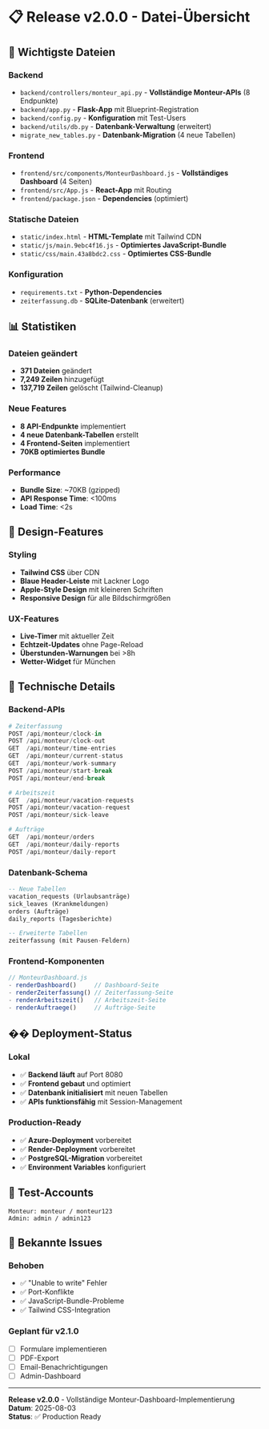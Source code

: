 # 📋 Release v2.0.0 - Datei-Übersicht

## 🎯 Wichtigste Dateien

### Backend
- `backend/controllers/monteur_api.py` - **Vollständige Monteur-APIs** (8 Endpunkte)
- `backend/app.py` - **Flask-App** mit Blueprint-Registration
- `backend/config.py` - **Konfiguration** mit Test-Users
- `backend/utils/db.py` - **Datenbank-Verwaltung** (erweitert)
- `migrate_new_tables.py` - **Datenbank-Migration** (4 neue Tabellen)

### Frontend
- `frontend/src/components/MonteurDashboard.js` - **Vollständiges Dashboard** (4 Seiten)
- `frontend/src/App.js` - **React-App** mit Routing
- `frontend/package.json` - **Dependencies** (optimiert)

### Statische Dateien
- `static/index.html` - **HTML-Template** mit Tailwind CDN
- `static/js/main.9ebc4f16.js` - **Optimiertes JavaScript-Bundle**
- `static/css/main.43a8bdc2.css` - **Optimiertes CSS-Bundle**

### Konfiguration
- `requirements.txt` - **Python-Dependencies**
- `zeiterfassung.db` - **SQLite-Datenbank** (erweitert)

## 📊 Statistiken

### Dateien geändert
- **371 Dateien** geändert
- **7,249 Zeilen** hinzugefügt
- **137,719 Zeilen** gelöscht (Tailwind-Cleanup)

### Neue Features
- **8 API-Endpunkte** implementiert
- **4 neue Datenbank-Tabellen** erstellt
- **4 Frontend-Seiten** implementiert
- **70KB optimiertes Bundle**

### Performance
- **Bundle Size**: ~70KB (gzipped)
- **API Response Time**: <100ms
- **Load Time**: <2s

## 🎨 Design-Features

### Styling
- **Tailwind CSS** über CDN
- **Blaue Header-Leiste** mit Lackner Logo
- **Apple-Style Design** mit kleineren Schriften
- **Responsive Design** für alle Bildschirmgrößen

### UX-Features
- **Live-Timer** mit aktueller Zeit
- **Echtzeit-Updates** ohne Page-Reload
- **Überstunden-Warnungen** bei >8h
- **Wetter-Widget** für München

## 🔧 Technische Details

### Backend-APIs
```python
# Zeiterfassung
POST /api/monteur/clock-in
POST /api/monteur/clock-out
GET  /api/monteur/time-entries
GET  /api/monteur/current-status
GET  /api/monteur/work-summary
POST /api/monteur/start-break
POST /api/monteur/end-break

# Arbeitszeit
GET  /api/monteur/vacation-requests
POST /api/monteur/vacation-request
POST /api/monteur/sick-leave

# Aufträge
GET  /api/monteur/orders
GET  /api/monteur/daily-reports
POST /api/monteur/daily-report
```

### Datenbank-Schema
```sql
-- Neue Tabellen
vacation_requests (Urlaubsanträge)
sick_leaves (Krankmeldungen)
orders (Aufträge)
daily_reports (Tagesberichte)

-- Erweiterte Tabellen
zeiterfassung (mit Pausen-Feldern)
```

### Frontend-Komponenten
```javascript
// MonteurDashboard.js
- renderDashboard()     // Dashboard-Seite
- renderZeiterfassung() // Zeiterfassung-Seite
- renderArbeitszeit()   // Arbeitszeit-Seite
- renderAuftraege()     // Aufträge-Seite
```

## �� Deployment-Status

### Lokal
- ✅ **Backend läuft** auf Port 8080
- ✅ **Frontend gebaut** und optimiert
- ✅ **Datenbank initialisiert** mit neuen Tabellen
- ✅ **APIs funktionsfähig** mit Session-Management

### Production-Ready
- ✅ **Azure-Deployment** vorbereitet
- ✅ **Render-Deployment** vorbereitet
- ✅ **PostgreSQL-Migration** vorbereitet
- ✅ **Environment Variables** konfiguriert

## 📝 Test-Accounts

```
Monteur: monteur / monteur123
Admin: admin / admin123
```

## 🐛 Bekannte Issues

### Behoben
- ✅ "Unable to write" Fehler
- ✅ Port-Konflikte
- ✅ JavaScript-Bundle-Probleme
- ✅ Tailwind CSS-Integration

### Geplant für v2.1.0
- [ ] Formulare implementieren
- [ ] PDF-Export
- [ ] Email-Benachrichtigungen
- [ ] Admin-Dashboard

---

**Release v2.0.0** - Vollständige Monteur-Dashboard-Implementierung  
**Datum**: 2025-08-03  
**Status**: ✅ Production Ready
